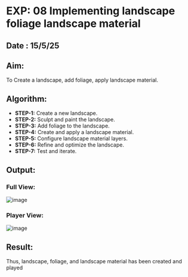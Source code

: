 # EXP: 08 Implementing landscape foliage landscape material
## Date : 15/5/25

## Aim:
To Create a landscape, add foliage, apply landscape material.

## Algorithm:
- **STEP-1:** Create a new landscape.
- **STEP-2:** Sculpt and paint the landscape.
- **STEP-3:** Add foliage to the landscape.
- **STEP-4:** Create and apply a landscape material.
- **STEP-5:** Configure landscape material layers.
- **STEP-6:** Refine and optimize the landscape.
- **STEP-7:** Test and iterate.

## Output:

### Full View:
![image](https://github.com/user-attachments/assets/b33ebebf-d67d-4b1b-ba48-3d5f72738d74)

### Player View:
![image](https://github.com/user-attachments/assets/64c75c06-ea65-45e6-b3f2-27ac127f7eb0)

## Result:
Thus, landscape, foliage, and landscape material has been created and played

